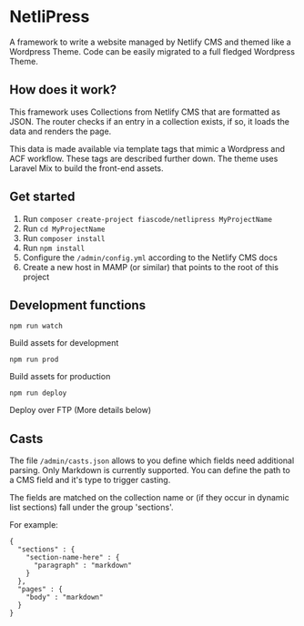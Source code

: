 # NetliPress

A framework to write a website managed by Netlify CMS and themed like a Wordpress Theme.
Code can be easily migrated to a full fledged Wordpress Theme.

## How does it work?

This framework uses Collections from Netlify CMS that are formatted as JSON.
The router checks if an entry in a collection exists, if so, it loads the data and renders the page.

This data is made available via template tags that mimic a Wordpress and ACF workflow. These tags are described further down.
The theme uses Laravel Mix to build the front-end assets.

## Get started

1. Run `composer create-project fiascode/netlipress MyProjectName`
2. Run `cd MyProjectName`
3. Run `composer install`
4. Run `npm install`
5. Configure the `/admin/config.yml` according to the Netlify CMS docs
6. Create a new host in MAMP (or similar) that points to the root of this project

## Development functions
`npm run watch` 

Build assets for development

`npm run prod`

Build assets for production

`npm run deploy`

Deploy over FTP (More details below)

## Casts

The file `/admin/casts.json` allows to you define which fields need additional parsing. Only Markdown is currently supported.
You can define the path to a CMS field and it's type to trigger casting. 

The fields are matched on the collection name or (if they occur in dynamic list sections) fall under the group 'sections'.

For example:
```
{
  "sections" : {
    "section-name-here" : {
      "paragraph" : "markdown"
    }
  },
  "pages" : {
    "body" : "markdown"
  }
}
```
